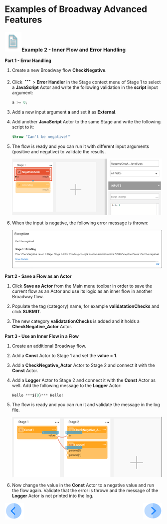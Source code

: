 # Examples of Broadway Advanced Features

### ![info](/academy/images/example.png)Example 2 - Inner Flow and Error Handling

**Part 1 - Error Handling**

1. Create a new Broadway flow **CheckNegative**.

2. Click ![dots](images/three_dots_icon.png)> **Error Handler** in the Stage context menu of Stage 1 to select a **JavaScript** Actor and write the following validation in the **script** input argument:

   ~~~javascript
   a >= 0;
   ~~~

3. Add a new input argument **a** and set it as **External**.

4. Add another **JavaScript** Actor to the same Stage and write the following script to it:

   ~~~javascript
   throw "Can't be negative!"
   ~~~

5. The flow is ready and you can run it with different input arguments (positive and negative) to validate the results. 

   ![image](images/16_ex1.PNG)

6. When the input is negative, the following error message is thrown:

   ![image](images/16_ex2.PNG)

**Part 2 - Save a Flow as an Actor**

1. Click **Save as Actor** from the Main menu toolbar in order to save the current flow as an Actor and use its logic as an inner flow in another Broadway flow.

2. Populate the tag (category) name, for example **validatationChecks** and click **SUBMIT**. 

3. The new category **validatationChecks** is added and it holds a **CheckNegative_Actor** Actor.

**Part 3 - Use an Inner Flow in a Flow**

1. Create an additional Broadway flow.

2. Add a **Const** Actor to Stage 1 and set the **value** = **1**. 

3. Add a **CheckNegative_Actor** Actor to Stage 2 and connect it with the **Const** Actor.

4. Add a **Logger** Actor to Stage 2 and connect it with the **Const** Actor as well. Add the following message to the **Logger** Actor:

   ~~~javascript
   Hello ***${0}*** Hello!
   ~~~

5. The flow is ready and you can run it and validate the message in the log file.

   ![image](images/16_ex3.PNG)

6. Now change the value in the **Const** Actor to a negative value and run the flow again. Validate that the error is thrown and the message of the **Logger** Actor is not printed into the log.

[![Previous](/articles/images/Previous.png)](15_broadway_advanced_features_example1.md)[<img align="right" width="60" height="54" src="/articles/images/Next.png">](xxx.md)

